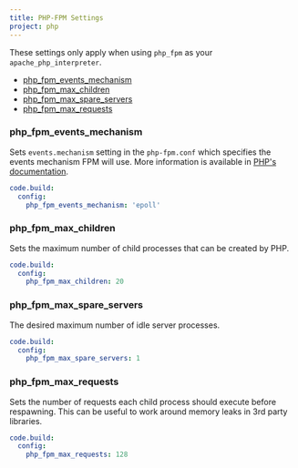 ```yaml
---
title: PHP-FPM Settings
project: php
---
```


These settings only apply when using `php_fpm` as your `apache_php_interpreter`.

- [php\_fpm\_events\_mechanism](#php_fpm_events_mechanism)
- [php\_fpm\_max\_children](#php_fpm_max_children)
- [php\_fpm\_max\_spare\_servers](#php_fpm_max_spare_servers)
- [php\_fpm\_max\_requests](#php_fpm_max_requests)

### php\_fpm\_events\_mechanism
Sets `events.mechanism` setting in the `php-fpm.conf` which specifies the events mechanism FPM will use. More information is available in [PHP's documentation](http://php.net/manual/en/install.fpm.configuration.php#events-mechanism).

```yaml
code.build:
  config:
    php_fpm_events_mechanism: 'epoll'
```

### php\_fpm\_max\_children
Sets the maximum number of child processes that can be created by PHP.

```yaml
code.build:
  config:
    php_fpm_max_children: 20
```

### php\_fpm\_max\_spare\_servers
The desired maximum number of idle server processes.

```yaml
code.build:
  config:
    php_fpm_max_spare_servers: 1
```

### php\_fpm\_max\_requests
Sets the number of requests each child process should execute before respawning. This can be useful to work around memory leaks in 3rd party libraries.

```yaml
code.build:
  config:
    php_fpm_max_requests: 128
```

